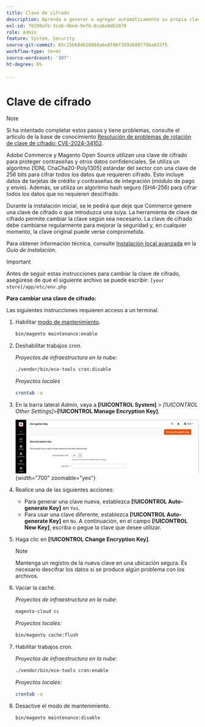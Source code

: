 ```yaml
---
title: Clave de cifrado
description: Aprenda a generar o agregar automáticamente su propia clave de cifrado, que debe cambiarse regularmente para mejorar la seguridad.
exl-id: 78190afb-3ca6-4bed-9efb-8caba0d62078
role: Admin
feature: System, Security
source-git-commit: 65c15bb84b28088a6e8f06f3592600779ba033f5
workflow-type: tm+mt
source-wordcount: '307'
ht-degree: 0%

---
```


# Clave de cifrado

>[!NOTE]
>
>Si ha intentado completar estos pasos y tiene problemas, consulte el artículo de la base de conocimiento [Resolución de problemas de rotación de clave de cifrado: CVE-2024-34102](https://experienceleague.adobe.com/en/docs/commerce-knowledge-base/kb/troubleshooting/known-issues-patches-attached/troubleshooting-encryption-key-rotation-cve-2024-34102).

Adobe Commerce y Magento Open Source utilizan una clave de cifrado para proteger contraseñas y otros datos confidenciales. Se utiliza un algoritmo [!DNL ChaCha20-Poly1305] estándar del sector con una clave de 256 bits para cifrar todos los datos que requieren cifrado. Esto incluye datos de tarjetas de crédito y contraseñas de integración (módulo de pago y envío). Además, se utiliza un algoritmo hash seguro (SHA-256) para cifrar todos los datos que no requieren descifrado.

Durante la instalación inicial, se le pedirá que deje que Commerce genere una clave de cifrado o que introduzca una suya. La herramienta de clave de cifrado permite cambiar la clave según sea necesario. La clave de cifrado debe cambiarse regularmente para mejorar la seguridad y, en cualquier momento, la clave original puede verse comprometida.

Para obtener información técnica, consulte [Instalación local avanzada](https://experienceleague.adobe.com/docs/commerce-operations/installation-guide/advanced.html) en la _Guía de instalación_.

>[!IMPORTANT]
>
>Antes de seguir estas instrucciones para cambiar la clave de cifrado, asegúrese de que el siguiente archivo se puede escribir: `[your store]/app/etc/env.php`

**Para cambiar una clave de cifrado:**

Las siguientes instrucciones requieren acceso a un terminal.

1. Habilitar [modo de mantenimiento](https://experienceleague.adobe.com/en/docs/commerce-operations/configuration-guide/setup/application-modes#maintenance-mode).

   ```bash
   bin/magento maintenance:enable
   ```

1. Deshabilitar trabajos cron.

   _Proyectos de infraestructura en la nube:_

   ```bash
   ./vendor/bin/ece-tools cron:disable
   ```

   _Proyectos locales_

   ```bash
   crontab -e
   ```

1. En la barra lateral _Admin_, vaya a **[!UICONTROL System]** > _[!UICONTROL Other Settings]_>**[!UICONTROL Manage Encryption Key]**.

   ![Clave de cifrado del sistema](./assets/encryption-key.png){width="700" zoomable="yes"}

1. Realice una de las siguientes acciones:

   - Para generar una clave nueva, establezca **[!UICONTROL Auto-generate Key]** en `Yes`.
   - Para usar una clave diferente, establezca **[!UICONTROL Auto-generate Key]** en `No`. A continuación, en el campo **[!UICONTROL New Key]**, escriba o pegue la clave que desee utilizar.

1. Haga clic en **[!UICONTROL Change Encryption Key]**.

   >[!NOTE]
   >
   >Mantenga un registro de la nueva clave en una ubicación segura. Es necesario descifrar los datos si se produce algún problema con los archivos.

1. Vaciar la caché.

   _Proyectos de infraestructura en la nube:_

   ```bash
   magento-cloud cc
   ```

   _Proyectos locales:_

   ```bash
   bin/magento cache:flush
   ```

1. Habilitar trabajos cron.

   _Proyectos de infraestructura en la nube:_

   ```bash
   ./vendor/bin/ece-tools cron:enable
   ```

   _Proyectos locales:_

   ```bash
   crontab -e
   ```

1. Desactive el modo de mantenimiento.

   ```bash
   bin/magento maintenance:disable
   ```
